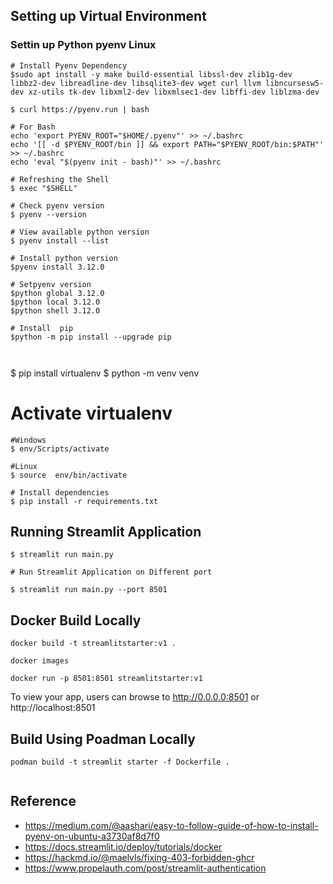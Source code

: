## Setting up Virtual Environment


### Settin up Python pyenv Linux
```
# Install Pyenv Dependency
$sudo apt install -y make build-essential libssl-dev zlib1g-dev libbz2-dev libreadline-dev libsqlite3-dev wget curl llvm libncursesw5-dev xz-utils tk-dev libxml2-dev libxmlsec1-dev libffi-dev liblzma-dev

$ curl https://pyenv.run | bash

# For Bash
echo 'export PYENV_ROOT="$HOME/.pyenv"' >> ~/.bashrc
echo '[[ -d $PYENV_ROOT/bin ]] && export PATH="$PYENV_ROOT/bin:$PATH"' >> ~/.bashrc
echo 'eval "$(pyenv init - bash)"' >> ~/.bashrc

# Refreshing the Shell
$ exec "$SHELL"

# Check pyenv version
$ pyenv --version

# View available python version
$ pyenv install --list

# Install python version
$pyenv install 3.12.0

# Setpyenv version
$python global 3.12.0
$python local 3.12.0
$python shell 3.12.0

# Install  pip
$python -m pip install --upgrade pip



```
$ pip install virtualenv
$ python -m venv venv

# Activate virtualenv
```
#Windows
$ env/Scripts/activate

#Linux
$ source  env/bin/activate

# Install dependencies
$ pip install -r requirements.txt

```

## Running Streamlit Application

```
$ streamlit run main.py

# Run Streamlit Application on Different port

$ streamlit run main.py --port 8501

```

## Docker Build Locally

```
docker build -t streamlitstarter:v1 .

docker images

docker run -p 8501:8501 streamlitstarter:v1

```
To view your app, users can browse to http://0.0.0.0:8501 or http://localhost:8501

## Build Using Poadman Locally
```
podman build -t streamlit starter -f Dockerfile .


```



## Reference 
- https://medium.com/@aashari/easy-to-follow-guide-of-how-to-install-pyenv-on-ubuntu-a3730af8d7f0
- https://docs.streamlit.io/deploy/tutorials/docker
- https://hackmd.io/@maelvls/fixing-403-forbidden-ghcr
- https://www.propelauth.com/post/streamlit-authentication






